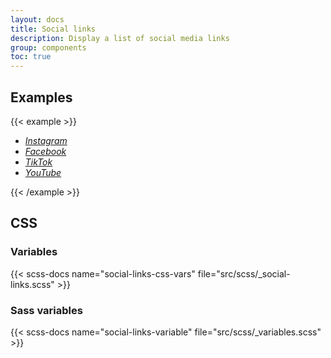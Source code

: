 ```yaml
---
layout: docs
title: Social links
description: Display a list of social media links
group: components
toc: true
---
```


## Examples

{{< example >}}
  <ul class="social-links">
    <li><a href="#" class="social-link" data-bs-toggle="tooltip" data-bs-placement="top" data-bs-title="Instagram" ><i class="ofi-instagram"><span class="visually-hidden">Instagram</span></i></a></li>
    <li><a href="#" class="social-link" data-bs-toggle="tooltip" data-bs-placement="top" data-bs-title="Facebook" ><i class="ofi-facebook"><span class="visually-hidden">Facebook</span></i></a></li>
    <li><a href="#" class="social-link" data-bs-toggle="tooltip" data-bs-placement="top" data-bs-title="TikTok" ><i class="ofi-tiktok"><span class="visually-hidden">TikTok</span></i></a></li>
    <li><a href="#" class="social-link" data-bs-toggle="tooltip" data-bs-placement="top" data-bs-title="YouTube" ><i class="ofi-youtube"><span class="visually-hidden">YouTube</span></i></a></li>
  </ul>
{{< /example >}}

## CSS

### Variables

{{< scss-docs name="social-links-css-vars" file="src/scss/_social-links.scss" >}}

### Sass variables

{{< scss-docs name="social-links-variable" file="src/scss/_variables.scss" >}}
